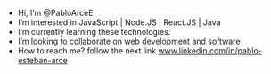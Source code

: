 - Hi, I’m @PabloArceE
- I’m interested in JavaScript | Node.JS | React.JS | Java
- I’m currently learning these technologies.
- I’m looking to collaborate  on web development and software
- How to reach me? follow the next link www.linkedin.com/in/pablo-esteban-arce

<!---
PabloArceE/PabloArceE is a ✨ special ✨ repository because its `README.md` (this file) appears on your GitHub profile.
You can click the Preview link to take a look at your changes.
--->
